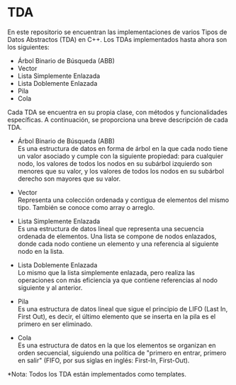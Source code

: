 # TDA
  En este repositorio se encuentran las implementaciones de varios Tipos de Datos Abstractos (TDA) en C++. Los TDAs implementados hasta ahora son los siguientes:
  
- Árbol Binario de Búsqueda (ABB)
- Vector
- Lista Simplemente Enlazada
- Lista Doblemente Enlazada
- Pila
- Cola
  
Cada TDA se encuentra en su propia clase, con métodos y funcionalidades específicas. A continuación, se proporciona una breve descripción de cada TDA.

- Árbol Binario de Búsqueda (ABB)  
  Es una estructura de datos en forma de árbol en la que cada nodo tiene un valor asociado y cumple con la siguiente propiedad: para cualquier nodo, los valores de todos los nodos en su subárbol izquierdo son menores que su valor, y los valores de todos los nodos en su subárbol derecho son mayores que su valor.

- Vector  
  Representa una colección ordenada y contigua de elementos del mismo tipo. También se conoce como array o arreglo.

- Lista Simplemente Enlazada  
  Es una estructura de datos lineal que representa una secuencia ordenada de elementos. Una lista se compone de nodos enlazados, donde cada nodo contiene un elemento y una referencia al siguiente nodo en la lista.

- Lista Doblemente Enlazada  
  Lo mismo que la lista simplemente enlazada, pero realiza las operaciones con más eficiencia ya que contiene
  referencias al nodo siguiente y al anterior.

- Pila  
  Es una estructura de datos lineal que sigue el principio de LIFO (Last In, First Out), es decir, el último elemento que se inserta en la pila es el primero en ser eliminado.

- Cola  
  Es una estructura de datos en la que los elementos se organizan en orden secuencial, siguiendo una política de "primero en entrar, primero en salir" (FIFO, por sus siglas en inglés: First-In, First-Out).

*Nota: Todos los TDA están implementados como templates.
